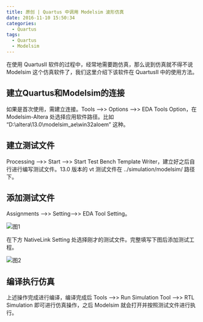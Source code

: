 ```yaml
---
title: 原创 | Quartus 中调用 Modelsim 波形仿真
date: 2016-11-10 15:50:34
categories:
  - Quartus
tags:
  - Quartus
  - Modelsim
---
```

在使用 QuartusII 软件的过程中，经常地需要跑仿真，那么说到仿真就不得不说 Modelsim 这个仿真软件了，我们这里介绍下该软件在 QuartusII 中的使用方法。　

<!--more-->

## 建立Quartus和Modelsim的连接

如果是首次使用，需建立连接。Tools -->> Options -->> EDA Tools Option，在 Modelsim-Altera 处选择应用软件路径。比如 “D:\altera\13.0\modelsim_ae\win32aloem” 这种。

## 建立测试文件

Processing -->> Start -->> Start Test Bench Template Writer，建立好之后自行进行编写测试文件。13.0 版本的 vt 测试文件在 ../simulation/modelsim/ 路径下。

## 添加测试文件

Assignments -->> Setting-->> EDA Tool Setting。

![图1](https://airbird-1252162485.cos.ap-shanghai.myqcloud.com/20160601-quartus-modelsim-Fig1.png)

在下方 NativeLink Setting 处选择刚才的测试文件。完整填写下图后添加测试工程。

![图2](https://airbird-1252162485.cos.ap-shanghai.myqcloud.com/20160601-quartus-modelsim-Fig2.png)

## 编译执行仿真

上述操作完成进行编译，编译完成后 Tools -->> Run Simulation Tool -->> RTL Simulation 即可进行仿真操作，之后 Modelsim 就会打开并按照测试文件进行执行。